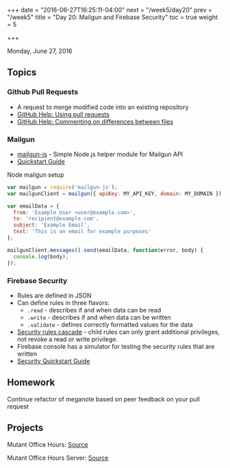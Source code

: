 +++
date = "2016-06-27T16:25:11-04:00"
next = "/week5/day20"
prev = "/week5"
title = "Day 20: Mailgun and Firebase Security"
toc = true
weight = 5

+++

<date>Monday, June 27, 2016</date>

## Topics

### Github Pull Requests
  * A request to merge modified code into an existing repository
  * [GitHub Help: Using pull requests](https://help.github.com/articles/using-pull-requests/)
  * [GitHub Help: Commenting on differences between files](https://help.github.com/articles/commenting-on-differences-between-files/)

### Mailgun
  * [mailgun-js](https://www.npmjs.com/package/mailgun-js) - Simple Node.js helper module for Mailgun API
  * [Quickstart Guide](https://documentation.mailgun.com/quickstart.html)

Node mailgun setup
```js
var mailgun = require('mailgun-js');
var mailgunClient = mailgun({ apiKey: MY_API_KEY, domain: MY_DOMAIN });

var emailData = {
  from: 'Example User <user@example.com>',
  to: 'recipient@example.com',
  subject: 'Example Email',
  text: 'This is an email for example purposes'  
};

mailgunClient.messages().send(emailData, function(error, body) {
  console.log(body);
});
```

### Firebase Security
  * Rules are defined in JSON
  * Can define rules in three flavors:
    * `.read` - describes if and when data can be read
    * `.write` - describes if and when data can be written
    * `.validate` - defines correctly formatted values for the data
  * [Security rules cascade](https://www.firebase.com/docs/security/guide/securing-data.html#section-cascade) - child rules can only grant additional privileges, not revoke a read or write privilege.
  * Firebase console has a simulator for testing the security rules that are written
  * [Security Quickstart Guide](https://www.firebase.com/docs/security/quickstart.html)

## Homework
Continue refactor of meganote based on peer feedback on your pull request

## Projects
Mutant Office Hours: [Source](https://github.com/xternbootcamp16/mutant-office-hours/tree/63a93fa014208d11c80fec3f785672c8d2809f43)

Mutant Office Hours Server:
[Source](https://github.com/xternbootcamp16/mutant-office-hours-server/tree/3526b32a5e949b75aaa575d66bbc212e2f71d7cc)
